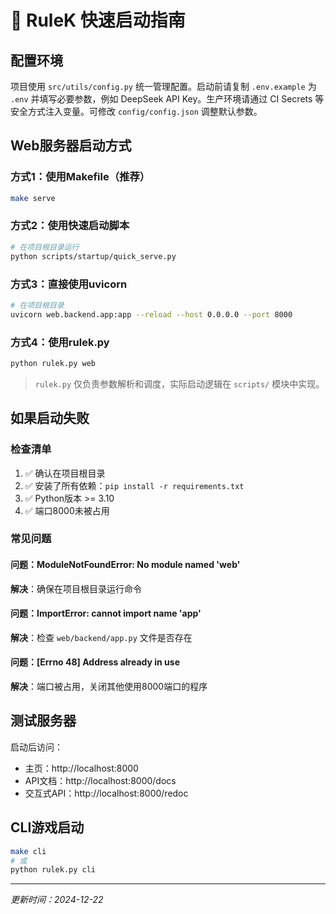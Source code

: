 # 🚀 RuleK 快速启动指南

## 配置环境

项目使用 `src/utils/config.py` 统一管理配置。启动前请复制 `.env.example` 为 `.env` 并填写必要参数，例如 DeepSeek API Key。生产环境请通过 CI Secrets 等安全方式注入变量。可修改 `config/config.json` 调整默认参数。

## Web服务器启动方式

### 方式1：使用Makefile（推荐）
```bash
make serve
```

### 方式2：使用快速启动脚本
```bash
# 在项目根目录运行
python scripts/startup/quick_serve.py
```

### 方式3：直接使用uvicorn
```bash
# 在项目根目录
uvicorn web.backend.app:app --reload --host 0.0.0.0 --port 8000
```

### 方式4：使用rulek.py
```bash
python rulek.py web
```
> `rulek.py` 仅负责参数解析和调度，实际启动逻辑在 `scripts/` 模块中实现。

## 如果启动失败

### 检查清单
1. ✅ 确认在项目根目录
2. ✅ 安装了所有依赖：`pip install -r requirements.txt`
3. ✅ Python版本 >= 3.10
4. ✅ 端口8000未被占用

### 常见问题

#### 问题：ModuleNotFoundError: No module named 'web'
**解决**：确保在项目根目录运行命令

#### 问题：ImportError: cannot import name 'app'
**解决**：检查 `web/backend/app.py` 文件是否存在

#### 问题：[Errno 48] Address already in use
**解决**：端口被占用，关闭其他使用8000端口的程序

## 测试服务器

启动后访问：
- 主页：http://localhost:8000
- API文档：http://localhost:8000/docs
- 交互式API：http://localhost:8000/redoc

## CLI游戏启动

```bash
make cli
# 或
python rulek.py cli
```

---
*更新时间：2024-12-22*